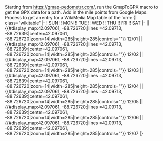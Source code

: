 Starting from https://gmap-pedometer.com/, run the GmapToGPX macro to get the GPX data for a path.
Add in the mile points from Google Maps.
Process to get an entry for a WikiMedia Map table of the form:
{| class="wikitable"
|-
! SUN !! MON !! TUE !! WED !! THU !! FRI !! SAT
|-
|| {{#display_map:42.097061, -88.726720;|lines =42.09713, -88.72639:|center=42.097061, -88.726720|zoom=14|width=285|height=285|controls=""}} 12/01
|| {{#display_map:42.097061, -88.726720;|lines =42.09713, -88.72639:|center=42.097061, -88.726720|zoom=14|width=285|height=285|controls=""}} 12/02
|| {{#display_map:42.097061, -88.726720;|lines =42.09713, -88.72639:|center=42.097061, -88.726720|zoom=14|width=285|height=285|controls=""}} 12/03
|| {{#display_map:42.097061, -88.726720;|lines =42.09713, -88.72639:|center=42.097061, -88.726720|zoom=14|width=285|height=285|controls=""}} 12/04
|| {{#display_map:42.097061, -88.726720;|lines =42.09713, -88.72639:|center=42.097061, -88.726720|zoom=14|width=285|height=285|controls=""}} 12/05
|| {{#display_map:42.097061, -88.726720;|lines =42.09713, -88.72639:|center=42.097061, -88.726720|zoom=14|width=285|height=285|controls=""}} 12/06
|| {{#display_map:42.097061, -88.726720;|lines =42.09713, -88.72639:|center=42.097061, -88.726720|zoom=14|width=285|height=285|controls=""}} 12/07
|}
